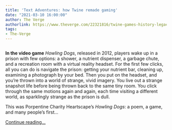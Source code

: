 ```yaml
---
title: 'Text Adventures: how Twine remade gaming'
date: "2021-03-10 16:00:00"
author: The Verge
authorlink: https://www.theverge.com/22321816/twine-games-history-legacy-art
tags:
- The-Verge
---
```

<figure>
      <img alt="" src="https://cdn.vox-cdn.com/thumbor/hhIbW2WgIta5mKUiZw7chgsrpj8=/0x0:3000x2000/1310x873/cdn.vox-cdn.com/uploads/chorus_image/image/68941964/VRG_ILLO_4425_Twine_Main.0.jpg" />
    </figure>

  <p></p>
<p></p>
<p id="3gAWj9"><strong>In the video game</strong> <em>Howling Dogs</em>, released in 2012, players wake up in a prison with few options: a shower, a nutrient dispenser, a garbage chute, and a recreation room with a virtual reality headset. For the first few clicks, all you can do is navigate the prison: getting your nutrient bar, cleaning up, examining a photograph by your bed. Then you put on the headset, and you’re thrown into a world of strange, vivid imagery. You live out a strange snapshot life before being thrown back to the same tiny room. You click through the same motions again and again, each time visiting a different world, as sparklingly strange as the prison is dull.</p>
<p id="wUk4HR">This was Porpentine Charity Heartscape’s <em>Howling Dogs</em>: a poem, a game, and many people’s first...</p>
  <p>
    <a href="https://www.theverge.com/22321816/twine-games-history-legacy-art">Continue reading&hellip;</a>
  </p>